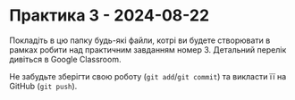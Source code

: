 # Практика 3 - 2024-08-22

Покладіть в цю папку будь-які файли, котрі ви будете створювати в рамках робити
над практичним завданням номер 3.  Детальний перелік дивіться в Google
Classroom.

Не забудьте зберігти свою роботу (`git add`/`git commit`) та викласти її на
GitHub (`git push`).
